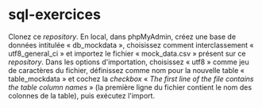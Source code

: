 # sql-exercices

Clonez ce *repository*. En local, dans phpMyAdmin, créez une base de données intitulée « db_mockdata », choisissez comment interclassement « utf8_general_ci » et importez le fichier « mock_data.csv » présent sur ce *repository*. Dans les options d'importation, choisissez « utf8 » comme jeu de caractères du fichier, définissez comme nom pour la nouvelle table « table_mockdata » et cochez la *checkbox* « *The first line of the file contains the table column names* » (la première ligne du fichier contient le nom des colonnes de la table), puis exécutez l'import. 

